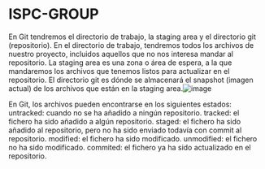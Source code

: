 # ISPC-GROUP

En Git tendremos el directorio de trabajo, la staging area y el directorio git (repositorio).
En el directorio de trabajo, tendremos todos los archivos de nuestro proyecto, incluidos aquellos que no nos interesa mandar al repositorio.
La staging area es una zona o área de espera, a la que mandaremos los archivos que tenemos listos para actualizar en el repositorio.
El directorio git es dónde se almacenará el snapshot (imagen actual) de los archivos que están en la staging area.![image](https://user-images.githubusercontent.com/106889601/184038346-d8a325c7-2d0b-41f0-81e7-98c334f2328f.png)

En Git, los archivos pueden encontrarse en los siguientes estados:
untracked: cuando no se ha añadido a ningún repositorio.
tracked: el fichero ha sido añadido a algún repositorio.
staged: el fichero ha sido añadido al repositorio, pero no ha sido enviado todavía con commit al repositorio.
modified: el fichero ha sido modificado.
unmodified: el fichero no ha sido modificado.
commited: el fichero ya ha sido actualizado en el repositorio.

